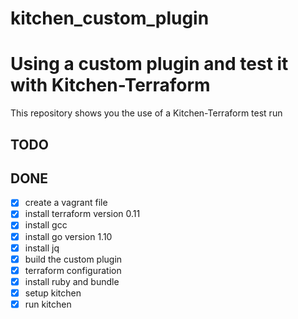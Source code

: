 # kitchen_custom_plugin

# Using a custom plugin and test it with Kitchen-Terraform

This repository shows you the use of a Kitchen-Terraform test run

## TODO

## DONE
- [x] create a vagrant file 
- [x] install terraform version 0.11
- [x] install gcc
- [x] install go version 1.10
- [x] install jq
- [x] build the custom plugin
- [x] terraform configuration 
- [x] install ruby and bundle
- [x] setup kitchen
- [x] run kitchen